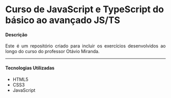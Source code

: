 # Curso de JavaScript e TypeScript do básico ao avançado JS/TS

<div style="text-align: justify;">

#### Descrição
Este é um repositório criado para incluir os exercícios desenvolvidos ao longo do curso do professor Otávio Miranda.
___

#### Tecnologias Utilizadas
- HTML5
- CSS3
- JavaScript


</div>